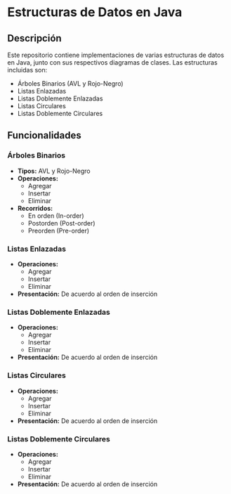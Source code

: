 # Estructuras de Datos en Java

## Descripción

Este repositorio contiene implementaciones de varias estructuras de datos en Java, junto con sus respectivos diagramas de clases. Las estructuras incluidas son:

- Árboles Binarios (AVL y Rojo-Negro)
- Listas Enlazadas
- Listas Doblemente Enlazadas
- Listas Circulares
- Listas Doblemente Circulares

## Funcionalidades

### Árboles Binarios

- **Tipos:** AVL y Rojo-Negro
- **Operaciones:** 
  - Agregar
  - Insertar
  - Eliminar
- **Recorridos:**
  - En orden (In-order)
  - Postorden (Post-order)
  - Preorden (Pre-order)

### Listas Enlazadas

- **Operaciones:** 
  - Agregar
  - Insertar
  - Eliminar
- **Presentación:** De acuerdo al orden de inserción

### Listas Doblemente Enlazadas

- **Operaciones:** 
  - Agregar
  - Insertar
  - Eliminar
- **Presentación:** De acuerdo al orden de inserción

### Listas Circulares

- **Operaciones:** 
  - Agregar
  - Insertar
  - Eliminar
- **Presentación:** De acuerdo al orden de inserción

### Listas Doblemente Circulares

- **Operaciones:** 
  - Agregar
  - Insertar
  - Eliminar
- **Presentación:** De acuerdo al orden de inserción
